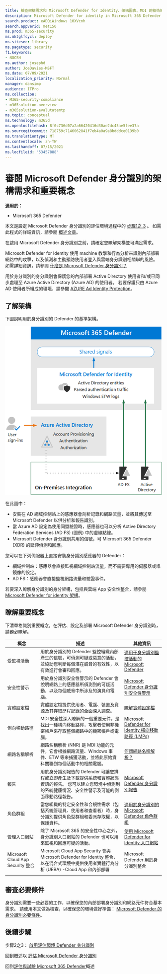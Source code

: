```yaml
---
title: 檢查架構需求和 Microsoft Defender for Identity、架構圖表、MDI 的技術架構
description: Microsoft Defender for identity in Microsoft 365 Defender 的技術圖表可協助您在建立試用實驗室或試驗環境之前，先瞭解 Microsoft 365 中的身分識別。
search.product: eADQiWindows 10XVcnh
search.appverid: met150
ms.prod: m365-security
ms.mktglfcycl: deploy
ms.sitesec: library
ms.pagetype: security
f1.keywords:
- NOCSH
ms.author: josephd
author: JoeDavies-MSFT
ms.date: 07/09/2021
localization_priority: Normal
manager: dansimp
audience: ITPro
ms.collection:
- M365-security-compliance
- m365solution-overview
- m365solution-evalutatemtp
ms.topic: conceptual
ms.technology: m365d
ms.openlocfilehash: 8f0c736d07a2a66420416d30ae2dc45ae5fee37a
ms.sourcegitcommit: 718759c7146062841f7eb4a0a9a8bdddce0139b0
ms.translationtype: MT
ms.contentlocale: zh-TW
ms.lasthandoff: 07/15/2021
ms.locfileid: "53457888"
---
```

# <a name="review-architecture-requirements-and-key-concepts-for-microsoft-defender-for-identity"></a>審閱 Microsoft Defender 身分識別的架構需求和重要概念


**適用於：**
- Microsoft 365 Defender

本文是設定 Microsoft Defender 身分識別的評估環境過程中的 [步驟1之 3](eval-defender-identity-overview.md) 。 如需此程式的詳細資訊，請參閱 [概述文章](eval-defender-identity-overview.md)。

在啟用 Microsoft Defender 身分識別之前，請確定您瞭解架構並可滿足需求。

Microsoft Defender for Identity 使用 machine 教學和行為分析來識別內部部署網路中的攻擊，以及偵測和主動預防使用者登入與雲端身分識別相關聯的風險。 如需詳細資訊，請參閱 [什麼是 Microsoft Defender 身分識別？](/defender-for-identity/what-is)

用於身分識別的身分識別會保護您的內部部署 Active Directory 使用者和/或已同步處理至 Azure Active Directory (Azure AD) 的使用者。 若要保護只由 Azure AD 使用者所組成的環境，請參閱 [AZURE Ad Identity Protection](/azure/active-directory/identity-protection/overview-identity-protection)。

## <a name="understand-the-architecture"></a>了解架構

下圖說明用於身分識別的 Defender 的基準架構。 

![Microsoft Defender 身分識別的架構](../../media/defender/m365-defender-identity-architecture.png)

在此圖中：
- 安裝在 AD 網域控制站上的感應器會剖析記錄和網路流量，並將其傳送至 Microsoft Defender 以供分析和報告識別。
-  當 Azure AD 設定為使用同盟驗證時，感應器也可以分析 Active Directory Federation Services (AD FS)  (圖例) 中的虛線點線。 
- Microsoft Defender 身分識別共用的信號，可 Microsoft 365 Defender (XDR) 的延伸偵測和回應。


您可以在下列伺服器上直接安裝身分識別感應器的 Defender：

- 網域控制站：感應器會直接監視網域控制站流量，而不需要專用的伺服器或埠鏡像的設定。
- AD FS：感應器會直接監視網路流量和驗證事件。

若要深入瞭解身分識別的身分架構，包括與雲端 App 安全性整合，請參閱[Microsoft Defender for identity 架構](/defender-for-identity/architecture)。


## <a name="understand-key-concepts"></a>瞭解重要概念

下清單格識別重要概念，在評估、設定及部署 Microsoft Defender 身分識別時，請務必瞭解。


|概念  |描述 |其他資訊  |
|---------|---------|---------|
| 受監視活動 | 用於身分識別的 Defender 監控組織內部產生的信號，可偵測可疑或惡意的活動，並協助您判斷每個潛在威脅的有效性，以有效進行會審和回應。  |  [適用于身分識別監控活動的 Microsoft Defender](/defender-for-identity/monitored-activities)       |
| 安全性警示    | 用於身分識別安全性警示的 Defender 會說明網路上的感應器所偵測到的可疑活動，以及每個威脅中所涉及的演員和電腦。   | [Microsoft Defender 身分識別安全性警示](/defender-for-identity/suspicious-activity-guide?tabs=external)    |
| 實體設定檔    | 實體設定檔提供使用者、電腦、裝置及資源及其存取歷程記錄的全面深入調查。   | [瞭解實體設定檔](/defender-for-identity/entity-profiles)  |
| 側向移動路徑    | MDI 安全性深入瞭解的一個重要元件，是找出一種橫向移動路徑，攻擊者使用非機密帳戶來存取整個網路中的機密帳戶或電腦。  | [Microsoft Defender for Identity 橫向移動路徑 (LMPs) ](/defender-for-identity/use-case-lateral-movement-path)  |
| 網路名稱解析    |  網路名稱解析 (NNR) 是 MDI 功能的元件，它會根據網路流量、Windows 事件、ETW 等來捕獲活動，並將此原始資料關聯到每個活動中的相關電腦。       | [何謂網路名稱解析？](/defender-for-identity/nnr-policy)      |
| 報告    | 用於身分識別報告的 Defender 可讓您排程或立即產生及下載提供系統和實體狀態資訊的報告。  您可以建立您環境中偵測到的系統健康情況、安全性警示及可能的側面移動路徑報告。   | [Microsoft Defender 身分識別報告 ](/defender-for-identity/reports)       |
| 角色群組    | 當您組織的特定安全性和合規性需求（包括系統管理員、使用者和查看者）時，身分識別提供角色型群組和委派存取權，以保護資料。        |  [適用於身分識別的 Microsoft Defender 角色群組](/defender-for-identity/role-groups)       |
| 管理入口網站    |  除了 Microsoft 365 的安全性中心之外，身分識別入口網站的 Defender 也可以用來監視和回應可疑的活動。      | [使用 Microsoft Defender for Identity 入口網站](/defender-for-identity/workspace-portal)        |
| Microsoft Cloud App Security 整合   | Microsoft Cloud App Security 會與 Microsoft Defender for Identity 整合，以在混合式環境中提供使用者實體行為分析 (UEBA) -Cloud App 和內部部署   | Microsoft Defender 用於身分識別整合  |
| | | |


## <a name="review-prerequisites"></a>審查必要條件

身分識別需要一些必要的工作，以確保您的內部部署身分識別和網路元件符合基本需求。 請使用本文做為檢查，以確保您的環境做好準備： [Microsoft Defender 的身分識別必要條件](/defender-for-identity/prerequisites)。


## <a name="next-steps"></a>後續步驟

步驟2之3： [啟用評估環境 Defender 身分識別](eval-defender-identity-enable-eval.md)

回到概述以 [評估 Microsoft Defender 身分識別](eval-defender-identity-overview.md)

回到[評估與試驗 Microsoft 365 Defender](eval-overview.md)概述 